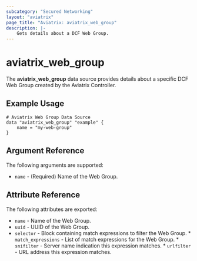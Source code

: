```yaml
---
subcategory: "Secured Networking"
layout: "aviatrix"
page_title: "Aviatrix: aviatrix_web_group"
description: |-
    Gets details about a DCF Web Group.
---
```


# aviatrix_web_group

The **aviatrix_web_group** data source provides details about a specific DCF Web Group created by the Aviatrix Controller.

## Example Usage

```hcl
# Aviatrix Web Group Data Source
data "aviatrix_web_group" "example" {
    name = "my-web-group"
}
```

## Argument Reference

The following arguments are supported:

* `name` - (Required) Name of the Web Group.

## Attribute Reference

The following attributes are exported:

* `name` - Name of the Web Group.
* `uuid` - UUID of the Web Group.
* `selector` - Block containing match expressions to filter the Web Group.
        * `match_expressions` - List of match expressions for the Web Group.
                * `snifilter` - Server name indication this expression matches.
                * `urlfilter` - URL address this expression matches.
